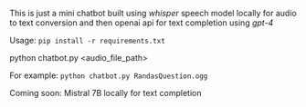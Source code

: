 This is just a mini chatbot built using _whisper_ speech model locally for audio to text conversion and then openai api for text completion using _gpt-4_

Usage:
`pip install -r requirements.txt`

 python chatbot.py <audio_file_path>
 
 
 For example: 
 `python chatbot.py RandasQuestion.ogg`

 Coming soon:
Mistral 7B locally for text completion
